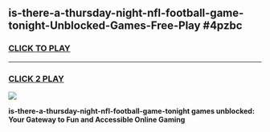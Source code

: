 
## is-there-a-thursday-night-nfl-football-game-tonight-Unblocked-Games-Free-Play #4pzbc
<h3>
<a href="https://us.freeplayer.one?title=is-there-a-thursday-night-nfl-football-game-tonight&ref=9M">CLICK TO PLAY</a></h3>
<hr>

<h3>
<a href="https://us.freeplayer.one?title=is-there-a-thursday-night-nfl-football-game-tonight&ref=9M">CLICK 2 PLAY</a>
  
</h3>

<a href="https://us.freeplayer.one?title=is-there-a-thursday-night-nfl-football-game-tonight&ref=9M"><img src="https://clearcache.store/games.png"></a>


**is-there-a-thursday-night-nfl-football-game-tonight games unblocked: Your Gateway to Fun and Accessible Online Gaming**
